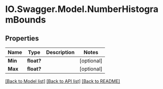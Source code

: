 # IO.Swagger.Model.NumberHistogramBounds
## Properties

Name | Type | Description | Notes
------------ | ------------- | ------------- | -------------
**Min** | **float?** |  | [optional] 
**Max** | **float?** |  | [optional] 

[[Back to Model list]](../README.md#documentation-for-models) [[Back to API list]](../README.md#documentation-for-api-endpoints) [[Back to README]](../README.md)

